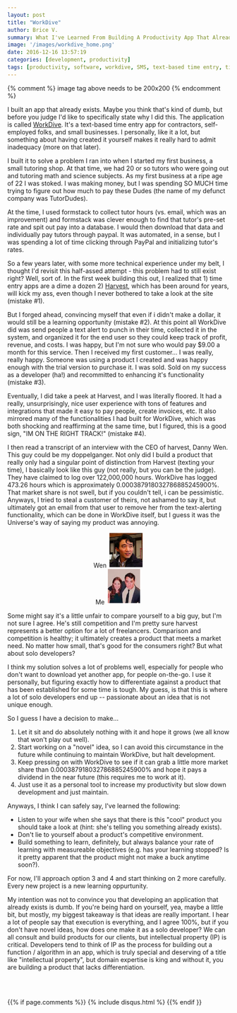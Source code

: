 ```yaml
---
layout: post
title: "WorkDive"
author: Brice V.
summary: What I've Learned From Building A Productivity App That Already Exists
image: '/images/workdive_home.png'
date: 2016-12-16 13:57:19
categories: [development, productivity]
tags: [productivity, software, workdive, SMS, text-based time entry, time entry]
---
```

{% comment %}
image tag above needs to be 200x200
{% endcomment %}

I built an app that already exists. Maybe you think that's kind of dumb, but before you judge I'd like to specifically state why I did this. The application is called [WorkDive](https://workdive.com). It's a text-based time entry app for contractors, self-employed folks, and small businesses. I personally, like it a lot, but something about having created it yourself makes it really hard to admit inadequacy (more on that later).

I built it to solve a problem I ran into when I started my first business, a small tutoring shop. At that time, we had 20 or so tutors who were going out and tutoring math and science subjects. As my first business at a ripe age of 22 I was stoked. I was making money, but I was spending SO MUCH time trying to figure out how much to pay these Dudes (the name of my defunct company was TutorDudes).

At the time, I used formstack to collect tutor hours (vs. email, which was an improvement) and formstack was clever enough to find that tutor's pre-set rate and spit out pay into a database. I would then download that data and individually pay tutors through paypal. It was automated, in a sense, but I was spending a lot of time clicking through PayPal and initializing tutor's rates. 

So a few years later, with some more technical experience under my belt, I thought I'd revisit this half-assed attempt - this problem had to still exist right? Well, sort of. In the first week building this out, I realized that 1) time entry apps are a dime a dozen 2) [Harvest](https://getharvest.com), which has been around for years, will kick my ass, even though I never bothered to take a look at the site (mistake #1).

But I forged ahead, convincing myself that even if i didn't make a dollar, it would still be a learning opportunity (mistake #2). At this point all WorkDive did was send people a text alert to punch in their time, collected it in the system, and organized it for the end user so they could keep track of profit, revenue, and costs. I was happy, but I'm not sure who would pay $9.00 a month for this service. Then I received my first customer... I was really, really happy. Someone was using a product I created and was happy enough with the trial version to purchase it. I was sold. Sold on my success as a developer (ha!) and recommitted to enhancing it's functionality (mistake #3). 

Eventually, I did take a peek at Harvest, and I was literally floored. It had a really, unsurprisingly, nice user experience with tons of features and integrations that made it easy to pay people, create invoices, etc. It also mirrored many of the functionalities I had built for WorkDive, which was both shocking and reaffirming at the same time, but I figured, this is a good sign, "IM ON THE RIGHT TRACK!" (mistake #4). 

I then read a transcript of an interview with the CEO of harvest, Danny Wen. This guy could be my doppelganger. Not only did I build a product that really only had a singular point of distinction from Harvest (texting your time), I basically look like this guy (not really, but you can be the judge). They have claimed to log over 122,000,000 hours. WorkDive has logged 473.26 hours which is approximately 0.000387918032786885245900%. That market share is not swell, but if you couldn't tell, i can be pessimistic. Anyways, I tried to steal a customer of theirs, not ashamed to say it, but ultimately got an email from that user to remove her from the text-alerting functionality, which can be done in WorkDive itself, but I guess it was the Universe's way of saying my product was annoying.

<center>
	<div class="row">
		<div class="col-xs-12">
			<div class="col-xs-6">
				Wen
				<img class="img-responsive img-circle" src = "/../images/wen.png" height="80" width="80" />
			</div>
		<div class="col-xs-6">
			Me
			<img class="img-responsive img-circle" src = "/../images/bpv.png" height="80" width="80"/>
		</div>
		</div>
	</div>
</center>

Some might say it's a little unfair to compare yourself to a big guy, but I'm not sure I agree. He's still competition and I'm pretty sure harvest represents a better option for a lot of freelancers. Comparison and competition is healthy; it ultimately creates a product that meets a market need. No matter how small, that's good for the consumers right? But what about solo developers?

I think my solution solves a lot of problems well, especially for people who don't want to download yet another app, for people on-the-go. I use it personally, but figuring exactly how to differentiate against a product that has been established for some time is tough. My guess, is that this is where a lot of solo developers end up -- passionate about an idea that is not unique enough. 

So I guess I have a decision to make...
1. Let it sit and do absolutely nothing with it and hope it grows (we all know that won't play out well). 
2. Start working on a "novel" idea, so I can avoid this circumstance in the future while continuing to maintain WorkDive, but halt development.
3. Keep pressing on with WorkDive to see if it can grab a little more market share than 0.000387918032786885245900% and hope it pays a dividend in the near future (this requires me to work at it).
4. Just use it as a personal tool to increase my productivity but slow down development and just maintain.

Anyways, I think I can safely say, I've learned the following: 
- Listen to your wife when she says that there is this "cool" product you should take a look at (hint: she's telling you something already exists). 
- Don't lie to yourself about a product's competitive environment. 
- Build something to learn, definitely, but always balance your rate of learning with measureable objectives (e.g. has your learning stopped? Is it pretty apparent that the product might not make a buck anytime soon?).

For now, I'll approach option 3 and 4 and start thinking on 2 more carefully. Every new project is a new learning oppurtunity.

My intention was not to convince you that developing an application that already exists is dumb. If you're being hard on yourself, yea, maybe a little bit, but mostly, my biggest takeaway is that ideas are really important. I hear a lot of people say that execution is everything, and I agree 100%, but if you don't have novel ideas, how does one make it as a solo developer? We can all consult and build products for our clients, but intellectual property (IP) is critical. Developers tend to think of IP as the process for building out a function / algorithm in an app, which is truly special and deserving of a title like "intellectual property", but domain expertise is king and without it, you are building a product that lacks differentiation. 

<br />
<br />

{{% if page.comments %}}
  {% include disqus.html %} 
{{% endif }}
